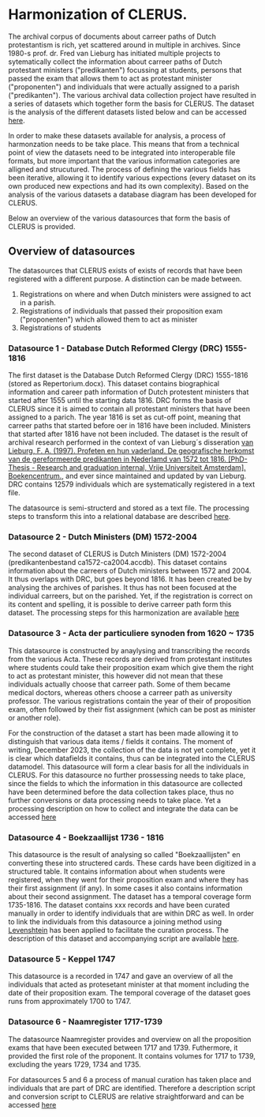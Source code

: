 # Harmonization of CLERUS.

The archival corpus of documents about carreer paths of Dutch protestantism is rich, yet scattered around in multiple in archives. Since 1980-s prof. dr. Fred van Lieburg has initiated multiple projects to sytematically collect the information about carreer paths of Dutch protestant ministers ("predikanten") focussing at students, persons that passed the exam that allows them to act as protestant minister ("proponenten") and individuals that were actually assigned to a parish ("predikanten"). The various archival data collection project have resulted in a series of datasets which together form the basis for CLERUS. The dataset is the analysis of the different datasets listed below and can be accessed [here](/0_1_datamodel_CLERUS.md).

In order to make these datasets available for analysis, a process of harmonzation needs to be take place. This means that from a technical point of view the datasets need to be integrated into interoperable file formats, but more important that the various information categories are alligned and strucutured. The process of defining the various fields has been iterative, allowing it to identify various expections (every dataset on its own produced new expections and had its own complexity). Based on the analysis of the various datasets a database diagram has been developed for CLERUS.

Below an overview of the various datasources that form the basis of CLERUS is provided. 

## Overview of datasources

The datasources that CLERUS exists of exists of records that have been registered with a different purpose. A distinction can be made between.
1. Registrations on where and when Dutch ministers were assigned to act in a parish. 
2. Registrations of individuals that passed their proposition exam ("proponenten") which allowed them to act as minister 
3. Registrations of students 

### Datasource 1 - Database Dutch Reformed Clergy (DRC) 1555-1816

The first dataset is the Database Dutch Reformed Clergy (DRC) 1555-1816 (stored as Repertorium.docx). This dataset contains biographical information and career path information of Dutch protestent ministers that started after 1555 until the starting data 1816. DRC forms the basis of CLERUS since it is aimed to contain all protestant ministers that have been assigned to a parich. The year 1816 is set as cut-off point, meaning that carreer paths that started before oer in 1816 have been included. Ministers that started after 1816 have not been included. The dataset is the result of archival research performed in the context of van Lieburg´s disseration [van Lieburg, F. A. (1997). Profeten en hun vaderland. De geografische herkomst van de gereformeerde predikanten in Nederlamd van 1572 tot 1816. [PhD-Thesis - Research and graduation internal, Vrije Universiteit Amsterdam]. Boekencentrum.](https://hdl.handle.net/1871.1/e1bfb2c9-8d30-42b4-8edf-83b20bd6c5a7), and ever since maintained and updated by van Lieburg. DRC contains 12579 individuals which are systematically registered in a text file.

The datasource is semi-structerd and stored as a text file. The processing steps to transform this into a relational database are described [here](/1_1_DRC_1555-1816.md).

### Datasource 2 - Dutch Ministers (DM) 1572-2004

The second dataset of CLERUS is Dutch Ministers (DM) 1572-2004 (predikantenbestand ca1572-ca2004.accdb). This dataset contains information about the carreers of Dutch ministers between 1572 and 2004. It thus overlaps with DRC, but goes beyond 1816. It has been created be by analysing the archives of parishes. It thus has not been focused at the individual carreers, but on the parished. Yet, if the registration is correct on its content and spelling, it is possible to derive carreer path form this dataset. The processing steps for this harmonization are available [here](/1_2_DM_1572-2004.md)

### Datasource 3 - Acta der particuliere synoden from 1620 ~ 1735 
This datasource is constructed by anaylysing and transcribing the records from the various Acta. These records are derived from protestant institutes where students could take their proposition exam which give them the right to act as protestant minister, this however did not mean that these individuals actually choose that carreer path. Some of them became medical doctors, whereas others choose a carreer path as university professor. The various registrations contain the year of their of proposition exam, often followed by their fist assignment (which can be post as minister or another role).

For the construction of the dataset a start has been made allowing it to distinguish that various data items / fields it contains. The moment of writing, December 2023, the collection of the data is not yet complete, yet it is clear which datafields it contains, thus can be integrated into the CLERUS datamodel. This datasource will form a clear basis for all the individuals in CLERUS. For this datasource no further prossessing needs to take place, since the fields to which the information in this datasource are collected have been determined before the data collection takes place, thus no further conversions or data processing needs to take place. Yet a processing description on how to collect and integrate the data can be accessed [here](/1_3_Acta.md)

### Datasource 4 - Boekzaallijst 1736 - 1816
This datasource is the result of analysing so called "Boekzaallijsten" en converting these into structered cards. These cards have been digitized in a structured table. It contains information about when students were registered, when they went for their proposition exam and where they has their first assignment (if any). In some cases it also contains information about their second assignment. The dataset has a temporal coverage form 1735-1816. The dataset contains xxx records and have been curated manually in order to identify individuals that are within DRC as well. In order to link the individuals from this datasource a joining method using [Levenshtein](https://maxbachmann.github.io/Levenshtein/levenshtein.html#distance) has been applied to facilitate the curation process. The description of this dataset and accompanying script are available [here](/1_4_Boekzaallijst.md). 


### Datasource 5 - Keppel 1747

This datasource is a recorded in 1747 and gave an overview of all the individuals that acted as protesetant minister at that moment including the date of their proposition exam. The temporal coverage of the dataset goes runs from approximately 1700 to 1747. 

### Datasource 6 - Naamregister 1717-1739

The datasource Naamregister provides and overview on all the proposition exams that have been executed between 1717 and 1739. Futhermore, it provided the first role of the proponent. It contains volumes for 1717 to 1739, excluding the years 1729, 1734 and 1735.

For datasources 5 and 6 a process of manual curation has taken place and individuals that are part of DRC are identified. Therefore a description script and conversion script to CLERUS are relative straightforward and can be accessed [here](/1_56_Keppel_Naamregister.md)




